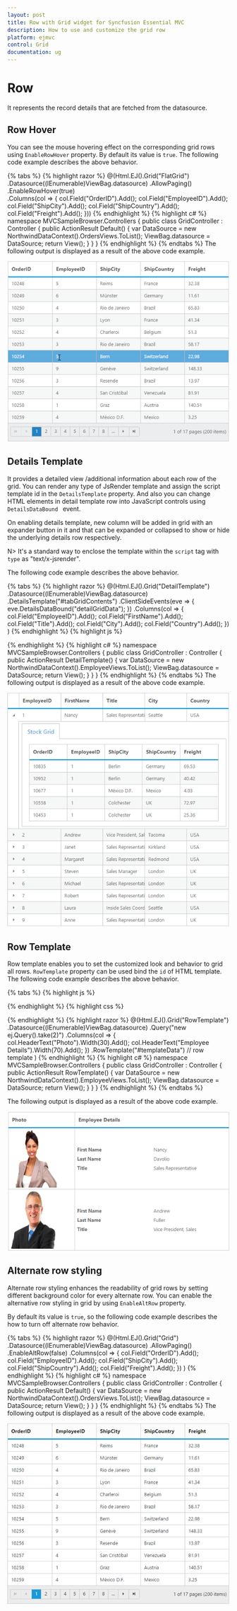 ```yaml
---
layout: post
title: Row with Grid widget for Syncfusion Essential MVC
description: How to use and customize the grid row
platform: ejmvc
control: Grid
documentation: ug
---
```

# Row
It represents the record details that are fetched from the datasource.

## Row Hover
You can see the mouse hovering effect on the corresponding grid rows using `EnableRowHover` property. By default its value is `true`.
The following code example describes the above behavior.

{% tabs %}
{% highlight  razor %}
@(Html.EJ().Grid<OrdersView>("FlatGrid")
        .Datasource((IEnumerable<object>)ViewBag.datasource)
        .AllowPaging()   
        .EnableRowHover(true)        
        .Columns(col =>
          {
             col.Field("OrderID").Add();
             col.Field("EmployeeID").Add();
             col.Field("ShipCity").Add();
             col.Field("ShipCountry").Add();
             col.Field("Freight").Add();
        }))
{% endhighlight %}
{% highlight c# %}
namespace MVCSampleBrowser.Controllers
  {
     public class GridController : Controller
      {
          public ActionResult Default()
                {
                    var DataSource = new NorthwindDataContext().OrdersViews.ToList();
                        ViewBag.datasource = DataSource;
                        return View();
                 }
       }
  }
{% endhighlight  %}
{% endtabs %} 
The following output is displayed as a result of the above code example.

![](Row_images/Row_img1.png)

## Details Template
It provides a detailed view /additional information about each row of the grid. You can render any type of JsRender template and assign the script template id in the `DetailsTemplate` property. And also you can change HTML elements in detail template row into JavaScript controls using `DetailsDataBound ` event.

On enabling details template, new column will be added in grid with an expander button in it and that can be expanded or collapsed to show or hide the underlying details row respectively.

N> It's a standard way to enclose the template within the `script` tag with `type` as "text/x-jsrender".

The following code example describes the above behavior.

{% tabs %}
{% highlight  razor %}
@(Html.EJ().Grid<EmployeeView>("DetailTemplate")
          .Datasource((IEnumerable<object>)ViewBag.datasource)
          .DetailsTemplate("#tabGridContents")
          .ClientSideEvents(eve => { eve.DetailsDataBound("detailGridData"); })
          .Columns(col =>
               {
                     col.Field("EmployeeID").Add();
                     col.Field("FirstName").Add();
                     col.Field("Title").Add();
                     col.Field("City").Add();
                     col.Field("Country").Add();
                })
)
{% endhighlight  %}
{% highlight js %}
<script id="tabGridContents" type="text/x-jsrender">
       <div class="tabcontrol" id="Test">
                  <ul>
                         <li><a href="#gridTab{{:EmployeeID}}">Stock Grid</a></li>
                  </ul>
             <div id="gridTab{{:EmployeeID}}">
                  <div id="detailGrid">
                    </div>
             </div>
       </div>
</script>
<script src="~/Scripts/jsondata.min.js"></script>
<script type="text/javascript">
      function detailGridData(e) {
          var filteredData = e.data["EmployeeID"];
          // the datasource "window.ordersView" is referred from jsondata.min.js
          var data = ej.DataManager(window.ordersView).executeLocal(ej.Query().where("EmployeeID", "equal", parseInt(filteredData), true).take(5));
          e.detailsElement.find("#detailGrid").ejGrid({
          dataSource: data,
          columns: [
                        {field: "OrderID"},
                        {field: "EmployeeID"},
                        {field: "ShipCity"},
                        {field: "ShipCountry"},
	                    {field: "Freight"}
	               ]
	     });
       e.detailsElement.find(".tabcontrol").ejTab();
}
</script>
{% endhighlight  %}
{% highlight c# %}
namespace MVCSampleBrowser.Controllers
  {
     public class GridController : Controller
        {
           public ActionResult DetailTemplate()
               {
                      var DataSource = new NorthwindDataContext().EmployeeViews.ToList();
                      ViewBag.datasource = DataSource;
                      return View();
               }
        }
  }
{% endhighlight  %}
{% endtabs %}
The following output is displayed as a result of the above code example.

![](Row_images/Row_img2.png)

## Row Template
Row template enables you to set the customized look and behavior to grid all rows. `RowTemplate` property can be used bind the `id` of HTML template.
The following code example describes the above behavior.

{% tabs %}
{% highlight  js %}
<script id="templateData" type="text/x-jsrender">
    <tr>
             <td class="photo">
                 <img style="width:130px;height: 160px" src="/13.2.0.29/themes/web/images/employees/{{:EmployeeID}}.png" alt="{{:EmployeeID}}" />
             </td>
             <td class="details">
                 <table class="CardTable" cellpadding="3" cellspacing="2">
                      <colgroup>
                              <col width="50%">
                              <col width="50%">
                      </colgroup>
                      <tbody>
                          <tr>
                              <td class="CardHeader">First Name</td>
                              <td>{{:FirstName}} </td>
                          </tr>
                          <tr>
                              <td class="CardHeader">Last Name</td>
                              <td>{{:LastName}}</td>
                          </tr>
                          <tr>
                              <td class="CardHeader">Title</td>
                              <td>{{:Title}}</td>
                          </tr>
                      </tbody>
                 </table>
            </td>
      </tr>
</script>
{% endhighlight  %}
{% highlight  css %}
<style>
    .photo img {
        width: 130px;
    }
    .photo, .details {
        border-color: #c4c4c4;
        border-style: solid;
    }
    .photo {
        border-width: 1px 0px 0px 0px;
    }
    .details {
        border-width: 1px 0px 0px 1px;
    }
    .details > table {
            width: 100%;
        }
    .CardHeader {
        font-weight: bolder;
    }
</style>
{% endhighlight  %}
{% highlight  razor %}
@(Html.EJ().Grid<EmployeeView>("RowTemplate")
        .Datasource((IEnumerable<object>)ViewBag.datasource)
        .Query("new ej.Query().take(2)")
        .Columns(col =>
            {
                col.HeaderText("Photo").Width(30).Add();
                col.HeaderText("Employee Details").Width(70).Add();
            })
       .RowTemplate("#templateData")    // row template
)
{% endhighlight  %}
{% highlight c# %}
namespace MVCSampleBrowser.Controllers
  {
	   public class GridController : Controller
         {
               public ActionResult RowTemplate()
                {
                     var DataSource = new NorthwindDataContext().EmployeeViews.ToList();
                      ViewBag.datasource = DataSource;
                      return View();
                }
         }
  }
{% endhighlight  %}
{% endtabs %}

The following output is displayed as a result of the above code example.

![](Row_images/Row_img3.png)

## Alternate row styling
Alternate row styling enhances the readability of grid rows by setting different background color for every alternate row. You can enable the alternative row styling in grid by using `EnableAltRow` property. 

By default its value is `true`, so the following code example describes the how to turn off alternate row behavior.

{% tabs %}
{% highlight  razor %}
@(Html.EJ().Grid<OrdersView>("Grid")
         .Datasource((IEnumerable<object>)ViewBag.datasource)
         .AllowPaging()
         .EnableAltRow(false)
         .Columns(col =>
            {
               col.Field("OrderID").Add();
               col.Field("EmployeeID").Add();
               col.Field("ShipCity").Add();
               col.Field("ShipCountry").Add();
               col.Field("Freight").Add();
            })
)
{% endhighlight  %}
{% highlight c# %}
namespace MVCSampleBrowser.Controllers
  {
    public class GridController : Controller
        {
        public ActionResult Default()
                {
                        var DataSource = new NorthwindDataContext().OrdersViews.ToList();
                        ViewBag.datasource = DataSource;
                        return View();
                }
         }
  }
{% endhighlight  %}
{% endtabs %} 
The following output is displayed as a result of the above code example.

![](Row_images/Row_img4.png)


